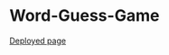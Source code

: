 # Word-Guess-Game

<a href="https://rehlingera.github.io/TriviaGame" target="_blank">Deployed page</a>
<br />
<br />
